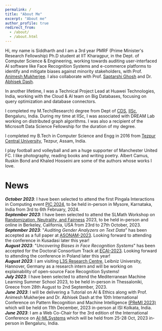 ```yaml
---
permalink: /
title: "About Me"
excerpt: "About me"
author_profile: true
redirect_from: 
  - /about/
  - /about.html
---
```


Hi, my name is Siddharth and I am a 3rd year PMRF (Prime Minister's Research Fellowship) Ph.D student at IIT Kharagpur, in the Dept. of Computer Science & Engineering, working towards auditing user-interfaced AI software like Face Recognition Systems and e-commerce platforms to identify and mitigate biases against minority stakeholders, with Prof. [Animesh Mukherjee](https://cse.iitkgp.ac.in/~animeshm/). I also  collaborate with Prof. [Saptarshi Ghosh](https://sites.google.com/site/saptarshighosh/) and Dr. [Abhisek Dash](https://sites.google.com/site/abhisek0193/).

In another lifetime, I was a Technical Project Lead at Huawei Technologies, India, working with the Cloud & AI team on Big Databases, focusing on query optimization and database connectors.

I completed my M.Tech(Research) degree from Dept of [CDS](https://cds.iisc.ac.in/), [IISc](https://iisc.ac.in/), Bengaluru, India. During my time at IISc, I was associated with DREAM Lab working on distributed graph algorithms. I was also a recipient of the Microsoft Data Science Fellowship for the duration of my degree. 

I completed my B.Tech in Computer Science and Engg in 2016 from [Tezpur Central University](http://www.tezu.ernet.in/), Tezpur, Assam, India. 

I play football and volleyball and am a huge supporter of Manchester United FC. I like photography, reading books and writing poetry. Albert Camus, Ruskin Bond and Khaled Hosseini are some of the authors whose works I love. 


News
======
***October 2023***: I have been selected to attend the first Pingala Interactions in Computing event [PIC 2024](https://event.india.acm.org/pic/#about), to be held in-person in Mysore, Karnataka, India from 3rd to 6th February, 2024.      
***September 2023***: I have been selected to attend the SLMath Workshop on [Randomization, Neutrality, and Fairness](https://www.slmath.org/workshops/1083) 2023, to be held in-person and online in Berkeley, California, USA from 23rd to 27th October, 2023.      
***September 2023***: "_Auditing Gender Analyzers on Text Data_" has been accepted as a full paper at [ASONAM-2023](https://asonam.cpsc.ucalgary.ca/2023/index.html). Looking forward to attending the conference in Kusadasi later this year!      
***August 2023***: "_Uncovering Biases in Face Recognition Systems_" has been accepted for the Doctoral Consortium Track at [ECAI-2023](https://ecai2023.eu/callsforDC). Looking forward to attending the conference in Poland later this year!      
***August 2023***: I am visiting [L3S Research Centre](https://www.l3s.de/), Leibniz University, Hannover, Germany as a research intern and will be working on explainability of open-source Face Recognition Systems!      
***July 2023***: I have been selected to attend the Mediterranean Machine Learning Summer School 2023, to be held in-person in Thessaloniki, Greece from 28th August to 2nd September, 2023.     
***June 2023***: I will be delivering a Tutorial on AI & Ethics along with Prof. Animesh Mukherjee and Dr. Abhisek Dash at the 10th International Conference on Pattern Recognition and Machine Intelligence [(PReMI 2023)](https://www.isical.ac.in/~premi23/preconference_tutorials.html) which will be held on 11th December, 2023 in-person at ISI Kolkata, India.    
***June 2023***: I am a Web Co-Chair for the 3rd edition of the International Conference on [AI-MLSystems](https://www.aimlsystems.org/2023/organising-committee/) which will be held from 25-28 Oct, 2023 in-person in Bengaluru, India.    

